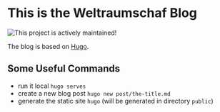 # This is the Weltraumschaf Blog

![This project is actively maintained!](https://img.shields.io/badge/Development-active-green?style=for-the-badge)

The blog is based on [Hugo](https://gohugo.io/).

## Some Useful Commands

- run it local `hugo serves`
- create a new blog post `hugo new post/the-title.md`
- generate the static site `hugo` (will be generated in directory `public`)
